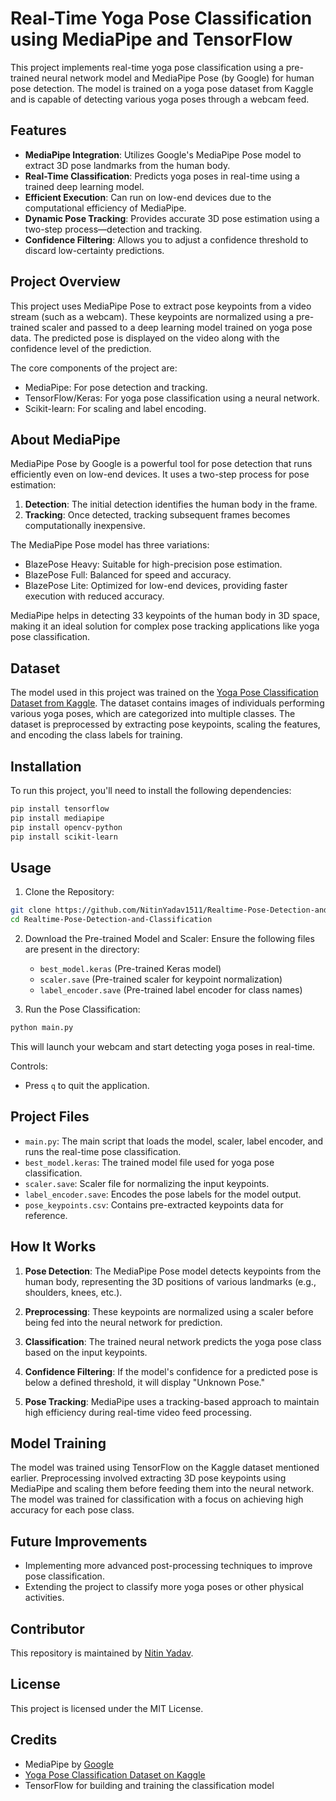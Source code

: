# Real-Time Yoga Pose Classification using MediaPipe and TensorFlow

This project implements real-time yoga pose classification using a pre-trained neural network model and MediaPipe Pose (by Google) for human pose detection. The model is trained on a yoga pose dataset from Kaggle and is capable of detecting various yoga poses through a webcam feed.

## Features

- **MediaPipe Integration**: Utilizes Google's MediaPipe Pose model to extract 3D pose landmarks from the human body.
- **Real-Time Classification**: Predicts yoga poses in real-time using a trained deep learning model.
- **Efficient Execution**: Can run on low-end devices due to the computational efficiency of MediaPipe.
- **Dynamic Pose Tracking**: Provides accurate 3D pose estimation using a two-step process—detection and tracking.
- **Confidence Filtering**: Allows you to adjust a confidence threshold to discard low-certainty predictions.

## Project Overview

This project uses MediaPipe Pose to extract pose keypoints from a video stream (such as a webcam). These keypoints are normalized using a pre-trained scaler and passed to a deep learning model trained on yoga pose data. The predicted pose is displayed on the video along with the confidence level of the prediction.

The core components of the project are:

- MediaPipe: For pose detection and tracking.
- TensorFlow/Keras: For yoga pose classification using a neural network.
- Scikit-learn: For scaling and label encoding.

## About MediaPipe

MediaPipe Pose by Google is a powerful tool for pose detection that runs efficiently even on low-end devices. It uses a two-step process for pose estimation:

1. **Detection**: The initial detection identifies the human body in the frame.
2. **Tracking**: Once detected, tracking subsequent frames becomes computationally inexpensive.

The MediaPipe Pose model has three variations:

- BlazePose Heavy: Suitable for high-precision pose estimation.
- BlazePose Full: Balanced for speed and accuracy.
- BlazePose Lite: Optimized for low-end devices, providing faster execution with reduced accuracy.

MediaPipe helps in detecting 33 keypoints of the human body in 3D space, making it an ideal solution for complex pose tracking applications like yoga pose classification.

## Dataset

The model used in this project was trained on the [Yoga Pose Classification Dataset from Kaggle](https://www.kaggle.com/datasets/ujjwalchowdhury/yoga-pose-classification). The dataset contains images of individuals performing various yoga poses, which are categorized into multiple classes. The dataset is preprocessed by extracting pose keypoints, scaling the features, and encoding the class labels for training.

## Installation

To run this project, you'll need to install the following dependencies:

```bash
pip install tensorflow
pip install mediapipe
pip install opencv-python
pip install scikit-learn
```

## Usage

1. Clone the Repository:

```bash
git clone https://github.com/NitinYadav1511/Realtime-Pose-Detection-and-Classification.git
cd Realtime-Pose-Detection-and-Classification
```

2. Download the Pre-trained Model and Scaler: Ensure the following files are present in the directory:

   - `best_model.keras` (Pre-trained Keras model)
   - `scaler.save` (Pre-trained scaler for keypoint normalization)
   - `label_encoder.save` (Pre-trained label encoder for class names)

3. Run the Pose Classification:

```bash
python main.py
```

This will launch your webcam and start detecting yoga poses in real-time.

Controls:
- Press `q` to quit the application.

## Project Files

- `main.py`: The main script that loads the model, scaler, label encoder, and runs the real-time pose classification.
- `best_model.keras`: The trained model file used for yoga pose classification.
- `scaler.save`: Scaler file for normalizing the input keypoints.
- `label_encoder.save`: Encodes the pose labels for the model output.
- `pose_keypoints.csv`: Contains pre-extracted keypoints data for reference.

## How It Works

1. **Pose Detection**: The MediaPipe Pose model detects keypoints from the human body, representing the 3D positions of various landmarks (e.g., shoulders, knees, etc.).

2. **Preprocessing**: These keypoints are normalized using a scaler before being fed into the neural network for prediction.

3. **Classification**: The trained neural network predicts the yoga pose class based on the input keypoints.

4. **Confidence Filtering**: If the model's confidence for a predicted pose is below a defined threshold, it will display "Unknown Pose."

5. **Pose Tracking**: MediaPipe uses a tracking-based approach to maintain high efficiency during real-time video feed processing.

## Model Training

The model was trained using TensorFlow on the Kaggle dataset mentioned earlier. Preprocessing involved extracting 3D pose keypoints using MediaPipe and scaling them before feeding them into the neural network. The model was trained for classification with a focus on achieving high accuracy for each pose class.

## Future Improvements

- Implementing more advanced post-processing techniques to improve pose classification.
- Extending the project to classify more yoga poses or other physical activities.

## Contributor

This repository is maintained by [Nitin Yadav](https://github.com/NitinYadav1511).

## License

This project is licensed under the MIT License.

## Credits

- MediaPipe by [Google](https://ai.google.dev/edge/mediapipe/solutions/guide)
- [Yoga Pose Classification Dataset on Kaggle](https://www.kaggle.com/datasets/ujjwalchowdhury/yoga-pose-classification)
- TensorFlow for building and training the classification model
